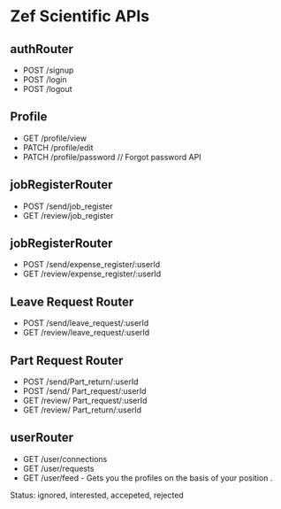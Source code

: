 # Zef Scientific APIs

## authRouter
- POST /signup
- POST /login
- POST /logout

## Profile
- GET /profile/view
- PATCH /profile/edit
- PATCH /profile/password // Forgot password API

## jobRegisterRouter
- POST /send/job_register
- GET /review/job_register

## jobRegisterRouter
- POST /send/expense_register/:userId
- GET /review/expense_register/:userId

## Leave Request Router
- POST /send/leave_request/:userId
- GET /review/leave_request/:userId

## Part Request Router

- POST /send/Part_return/:userId
- POST /send/ Part_request/:userId
- GET /review/ Part_request/:userId
- GET /review/ Part_return/:userId

## userRouter
- GET /user/connections
- GET /user/requests
- GET /user/feed - Gets you the profiles on the basis of your position .

Status: ignored, interested, accepeted, rejected